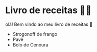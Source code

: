 # Livro de receitas :man_cook:

olá! Bem vindo ao meu livro de receitas :wave:

- Strogonoff de frango
- Pavê 
- Bolo de Cenoura 